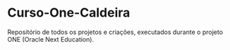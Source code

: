 # Curso-One-Caldeira
Repositório de todos os projetos e criações, executados durante o projeto ONE (Oracle Next Education).
